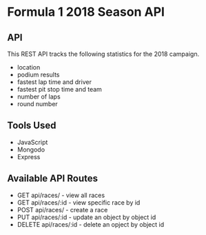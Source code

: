 # Formula 1 2018 Season API
## API
This REST API tracks the following statistics for the 2018 campaign.
* location
* podium results
* fastest lap time and driver
* fastest pit stop time and team
* number of laps
* round number 
## Tools Used
* JavaScript
* Mongodo
* Express
## Available API Routes
* GET api/races/ - view all races
* GET api/races/:id - view specific race by id
* POST api/races/ - create a race
* PUT api/races/:id - update an object by object id
* DELETE api/races/:id - delete an opject by object id
